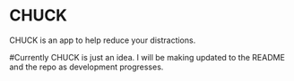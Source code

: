 # CHUCK
CHUCK is an app to help reduce your distractions. 

#Currently CHUCK is just an idea. 
I will be making updated to the README and the repo as development progresses. 
